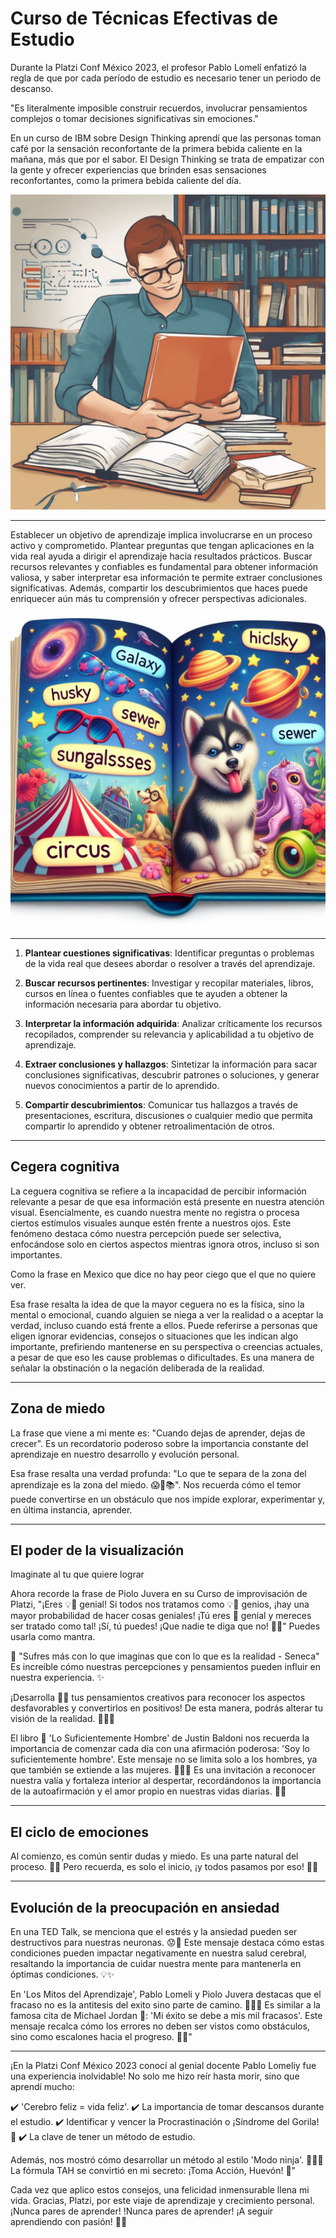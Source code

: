 # Curso de Técnicas Efectivas de Estudio

Durante la Platzi Conf México 2023, el profesor Pablo Lomelí enfatizó la regla de que por cada período de estudio es necesario tener un periodo de descanso.

"Es literalmente imposible construir recuerdos, involucrar pensamientos complejos o tomar decisiones significativas sin emociones."

En un curso de IBM sobre Design Thinking aprendí que las personas toman café por la sensación reconfortante de la primera bebida caliente en la mañana, más que por el sabor. El Design Thinking se trata de empatizar con la gente y ofrecer experiencias que brinden esas sensaciones reconfortantes, como la primera bebida caliente del día.

![TecnicasEfectivasDeEstudio1.jpg](TecnicasEfectivasDeEstudio1.jpg)


---

Establecer un objetivo de aprendizaje implica involucrarse en un proceso activo y comprometido. Plantear preguntas que tengan aplicaciones en la vida real ayuda a dirigir el aprendizaje hacia resultados prácticos. Buscar recursos relevantes y confiables es fundamental para obtener información valiosa, y saber interpretar esa información te permite extraer conclusiones significativas. Además, compartir los descubrimientos que haces puede enriquecer aún más tu comprensión y ofrecer perspectivas adicionales. 

![TecnicasEfectivasDeEstudio2.jpg](TecnicasEfectivasDeEstudio2.jpg)

---


1. **Plantear cuestiones significativas**: Identificar preguntas o problemas de la vida real que desees abordar o resolver a través del aprendizaje.

2. **Buscar recursos pertinentes**: Investigar y recopilar materiales, libros, cursos en línea o fuentes confiables que te ayuden a obtener la información necesaria para abordar tu objetivo.

3. **Interpretar la información adquirida**: Analizar críticamente los recursos recopilados, comprender su relevancia y aplicabilidad a tu objetivo de aprendizaje.

4. **Extraer conclusiones y hallazgos**: Sintetizar la información para sacar conclusiones significativas, descubrir patrones o soluciones, y generar nuevos conocimientos a partir de lo aprendido.

5. **Compartir descubrimientos**: Comunicar tus hallazgos a través de presentaciones, escritura, discusiones o cualquier medio que permita compartir lo aprendido y obtener retroalimentación de otros.

---

## Cegera cognitiva

La ceguera cognitiva se refiere a la incapacidad de percibir información relevante a pesar de que esa información está presente en nuestra atención visual. Esencialmente, es cuando nuestra mente no registra o procesa ciertos estímulos visuales aunque estén frente a nuestros ojos. Este fenómeno destaca cómo nuestra percepción puede ser selectiva, enfocándose solo en ciertos aspectos mientras ignora otros, incluso si son importantes.

Como la frase en Mexico que dice no hay peor ciego que el que no quiere ver. 

Esa frase resalta la idea de que la mayor ceguera no es la física, sino la mental o emocional, cuando alguien se niega a ver la realidad o a aceptar la verdad, incluso cuando está frente a ellos. Puede referirse a personas que eligen ignorar evidencias, consejos o situaciones que les indican algo importante, prefiriendo mantenerse en su perspectiva o creencias actuales, a pesar de que eso les cause problemas o dificultades. Es una manera de señalar la obstinación o la negación deliberada de la realidad.

---

## Zona de miedo

La frase que viene a mi mente es: "Cuando dejas de aprender, dejas de crecer". Es un recordatorio poderoso sobre la importancia constante del aprendizaje en nuestro desarrollo y evolución personal.

Esa frase resalta una verdad profunda: "Lo que te separa de la zona del aprendizaje es la zona del miedo. 😱🚧📚". Nos recuerda cómo el temor puede convertirse en un obstáculo que nos impide explorar, experimentar y, en última instancia, aprender.

---

## El poder de la visualización 

Imaginate al tu que quiere lograr

Ahora recorde la frase de Piolo Juvera en su Curso de improvisación de Platzi, "¡Eres 💡🌟 genial! Si todos nos tratamos como 💡🚀 genios, ¡hay una mayor probabilidad de hacer cosas geniales! ¡Tú eres 💫 genial y mereces ser tratado como tal! ¡Sí, tú puedes! ¡Que nadie te diga que no! 🌈🚀" Puedes usarla como mantra.

🌟 "Sufres más con lo que imaginas que con lo que es la realidad - Seneca" Es increíble cómo nuestras percepciones y pensamientos pueden influir en nuestra experiencia. ✨

¡Desarrolla ✍🏽 tus pensamientos creativos para reconocer los aspectos desfavorables y convertirlos en positivos! De esta manera, podrás alterar tu visión de la realidad. 🌟🧠🔄

El libro 📘 'Lo Suficientemente Hombre' de Justin Baldoni nos recuerda la importancia de comenzar cada día con una afirmación poderosa: 'Soy lo suficientemente hombre'. Este mensaje no se limita solo a los hombres, ya que también se extiende a las mujeres. 💪👩‍🦰 Es una invitación a reconocer nuestra valía y fortaleza interior al despertar, recordándonos la importancia de la autoafirmación y el amor propio en nuestras vidas diarias. 🌟💭 

---

## El ciclo de emociones 

Al comienzo, es común sentir dudas y miedo. Es una parte natural del proceso. 🤔😨 Pero recuerda, es solo el inicio, ¡y todos pasamos por eso! 💪✨

---

## Evolución de la preocupación en ansiedad

En una TED Talk, se menciona que el estrés y la ansiedad pueden ser destructivos para nuestras neuronas. 😟🧠 Este mensaje destaca cómo estas condiciones pueden impactar negativamente en nuestra salud cerebral, resaltando la importancia de cuidar nuestra mente para mantenerla en óptimas condiciones. 💡✨

En 'Los Mitos del Aprendizaje', Pablo Lomeli y Piolo Juvera destacas que el fracaso no es la antitesis del exito sino parte de camino. 🧠🚫🔚 Es similar a la famosa cita de Michael Jordan 🏀: 'Mi éxito se debe a mis mil fracasos'. Este mensaje recalca cómo los errores no deben ser vistos como obstáculos, sino como escalones hacia el progreso. 💪🌟"

---

¡En la Platzi Conf México 2023 conocí al genial docente Pablo Lomeli​ y fue una experiencia inolvidable! No solo me hizo reír hasta morir, sino que aprendí mucho:


✔️ 'Cerebro feliz = vida feliz'.
✔️ La importancia de tomar descansos durante el estudio.
✔️ Identificar y vencer la Procrastinación o ¡Síndrome del Gorila! 🦍
✔️ La clave de tener un método de estudio.

Además, nos mostró cómo desarrollar un método al estilo 'Modo ninja'. 🥷🏽🥋 La fórmula TAH se convirtió en mi secreto: ¡Toma Acción, Huevón! 💪"

Cada vez que aplico estos consejos, una felicidad inmensurable llena mi vida. Gracias, Platzi, por este viaje de aprendizaje y crecimiento personal. ¡Nunca pares de aprender! !Nunca pares de aprender! ¡A seguir aprendiendo con pasión! 🚀✨




